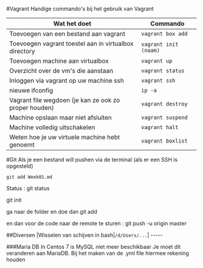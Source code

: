 #Vagrant
Handige commando's bij het gebruik van Vagrant
 
 Wat het doet| Commando
 ----------| -------------------
 Toevoegen van een bestand aan vagrant| ```vagrant box add```
 Toevoegen vagrant toestel aan in virtualbox directory| ```vagrant init (naam)```
 Toevoegen machine aan virtualbox | ```vagrant up```
 Overzicht over de vm's die aanstaan | ```vagrant status```
 Inloggen via vagrant op uw machine ssh | ```vagrant ssh```
 nieuwe ifconfig | ```ip -a```
 Vagrant file wegdoen (je kan ze ook zo proper houden) | ```vagrant destroy```
 Machine opslaan maar niet afsluiten |```vagrant suspend```
 Machine volledig uitschakelen | ```vagrant halt```
 Weten hoe je uw virtuele machine hebt genoemt |  ```vagrant boxlist```

#Git
Als je een bestand will pushen via de terminal (als er een SSH is opgesteld)

```git add Week01.md```

Status : git status

git init

ga naar de folder en doe dan git add

en dan voor de code naar de remote te sturen : git push -u origin master

##Diversen
 <Opgelet : Bij het installeren zijn we erop gebotst dat je echt in de folder moet zitten om succes te hebben. Screenshot hiervan zal nog worden toegevoegd>
 |Wisselen van schijven in bash|``` /d/Users/... ```| -----
 
 ###Maria DB
 In Centos 7 is MySQL niet meer beschikbaar
 Je moet dit veranderen aan MariaDB.
 Bij het maken van de .yml file hiermee rekening houden
